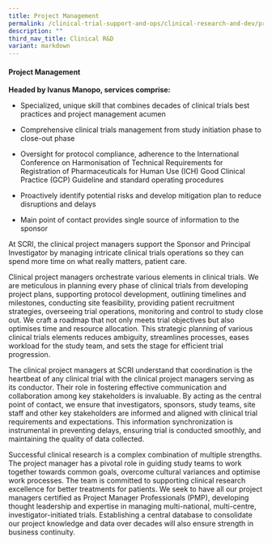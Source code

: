```yaml
---
title: Project Management
permalink: /clinical-trial-support-and-ops/clinical-research-and-dev/project-management/
description: ""
third_nav_title: Clinical R&D
variant: markdown
---
```

#### Project Management

**Headed by Ivanus Manopo, services comprise:**

*   Specialized, unique skill that combines decades of clinical trials best practices and project management acumen
    
*   Comprehensive clinical trials management from study initiation phase to close-out phase
    
*   Oversight for protocol compliance, adherence to the International Conference on Harmonisation of Technical Requirements for Registration of Pharmaceuticals for Human Use (ICH) Good Clinical Practice (GCP) Guideline and standard operating procedures
    
*   Proactively identify potential risks and develop mitigation plan to reduce disruptions and delays
    
*   Main point of contact provides single source of information to the sponsor 


At SCRI, the clinical project managers support the Sponsor and Principal Investigator by managing intricate clinical trials operations so they can spend more time on what really matters, patient care. 

Clinical project managers orchestrate various elements in clinical trials. We are meticulous in planning every phase of clinical trials from developing project plans, supporting protocol development, outlining timelines and milestones, conducting site feasibility, providing patient recruitment strategies, overseeing trial operations, monitoring and control to study close out. We craft a roadmap that not only meets trial objectives but also optimises time and resource allocation. This strategic planning of various clinical trials elements reduces ambiguity, streamlines processes, eases workload for the study team, and sets the stage for efficient trial progression. 

The clinical project managers at SCRI understand that coordination is the heartbeat of any clinical trial with the clinical project managers serving as its conductor. Their role in fostering effective communication and collaboration among key stakeholders is invaluable. By acting as the central point of contact, we ensure that investigators, sponsors, study teams, site staff and other key stakeholders are informed and aligned with clinical trial requirements and expectations. This information synchronization is instrumental in preventing delays, ensuring trial is conducted smoothly, and maintaining the quality of data collected.

Successful clinical research is a complex combination of multiple strengths. The project manager has a pivotal role in guiding study teams to work together towards common goals, overcome cultural variances and optimise work processes. The team is committed to supporting clinical research excellence for better treatments for patients. We seek to have all our project managers certified as Project Manager Professionals (PMP), developing thought leadership and expertise in managing multi-national, multi-centre, investigator-initiated trials. Establishing a central database to consolidate our project knowledge and data over decades will also ensure strength in business continuity.
